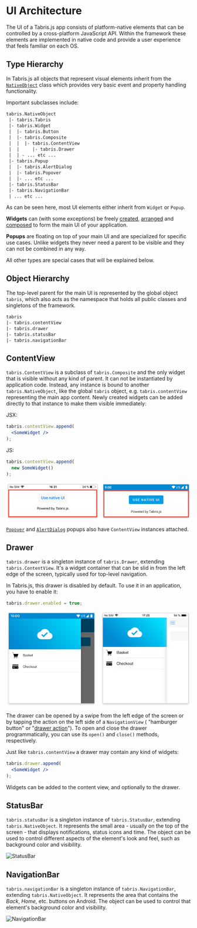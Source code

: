 ---
---
# UI Architecture

The UI of a Tabris.js app consists of platform-native elements that can be controlled by a cross-platform JavaScript API. Within the framework these elements are implemented in native code and provide a user experience that feels familiar on each OS.

## Type Hierarchy

In Tabris.js all objects that represent visual elements inherit from the [`NativeObject`](./api/NativeObject.md) class which provides very basic event and property handling functionality.

Important subclasses include:

```
tabris.NativeObject
 |- tabris.Tabris
 |- tabris.Widget
 |  |- tabris.Button
 |  |- tabris.Composite
 |  |  |- tabris.ContentView
 |  |     |- tabris.Drawer
 |  | - ... etc ...
 |- tabris.Popup
 |  |- tabris.AlertDialog
 |  |- tabris.Popover
 |  |- ... etc ...
 |- tabris.StatusBar
 |- tabris.NavigationBar
 | ... etc ...
```

As can be seen here, most UI elements either inherit from `Widget` or `Popup`.

**Widgets** can (with some exceptions) be freely [created](./widget-basics.md#hello-world), [arranged](./layout.md) and [composed](./widget-basics.md#composition) to form the main UI of your application.

**Popups** are floating on top of your main UI and are specialized for specific use cases. Unlike widgets they never need a parent to be visible and they can not be combined in any way.

All other types are special cases that will be explained below.

## Object Hierarchy

The top-level parent for the main UI is represented by the global object `tabris`, which also acts as the namespace that holds all public classes and singletons of the framework.

```
tabris
|- tabris.contentView
|- tabris.drawer
|- tabris.statusBar
|- tabris.navigationBar
```

## ContentView

`tabris.ContentView` is a subclass of `tabris.Composite` and the only widget that is visible without any kind of parent. It can not be instantiated by application code. Instead, any instance is bound to another `tabris.NativeObject`, like the global `tabris` object, e.g. `tabris.contentView` representing the main app content. Newly created widgets can be added directly to that instance to make them visible immediately:

JSX:
```jsx
tabris.contentView.append(
  <SomeWidget />
);
```

JS:
```js
tabris.contentView.append(
  new SomeWidget()
);
```

![ContentView](img/contentview.png)

[`Popover`](./api/Popover.md) and [`AlertDialog`](./api/AlertDialog.md) popups also have `ContentView` instances attached.

## Drawer

`tabris.drawer` is a singleton instance of `tabris.Drawer`, extending `tabris.ContentView`. It's a widget container that can be slid in from the left edge of the screen, typically used for top-level navigation.

In Tabris.js, this drawer is disabled by default. To use it in an application, you have to enable it:

```js
tabris.drawer.enabled = true;
```

![Drawer](img/drawer.png)

The drawer can be opened by a swipe from the left edge of the screen or by tapping the action on the left side of a `NavigationView` ( "hamburger button" or "[drawer action](./api/NavigationView.md#draweractionvisible)"). To open and close the drawer programmatically, you can use its `open()` and `close()` methods, respectively.

Just like `tabris.contentView` a drawer may contain any kind of widgets:

```jsx
tabris.drawer.append(
  <SomeWidget />
);
```

Widgets can be added to the content view, and optionally to the drawer.

## StatusBar

`tabris.statusBar` is a singleton instance of `tabris.StatusBar`, extending `tabris.NativeObject`. It represents the small area - usually on the top of the screen - that displays notifications, status icons and time. The object can be used to control different aspects of the element's look and feel, such as background color and visibility.

![StatusBar](img/statusbar.png)

## NavigationBar

`tabris.navigationBar` is a singleton instance of `tabris.NavigationBar`, extending `tabris.NativeObject`. It represents the area that contains the *Back*, *Home*, etc. buttons on Android. The object can be used to control that element's background color and visibility.

![NavigationBar](img/navigationbar.png)

